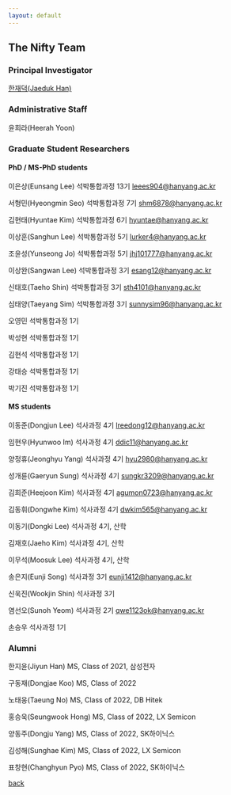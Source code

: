 ```yaml
---
layout: default
---
```


## The Nifty Team

### Principal Investigator
[한재덕(Jaeduk Han)](./people/1_jaedukhan.html)


### Administrative Staff

윤희라(Heerah Yoon)


### Graduate Student Researchers

#### PhD / MS-PhD students

이은상(Eunsang Lee) 석박통합과정 13기 leees904@hanyang.ac.kr

서형민(Hyeongmin Seo) 석박통합과정 7기 shm6878@hanyang.ac.kr

김현태(Hyuntae Kim) 석박통합과정 6기 hyuntae@hanyang.ac.kr

이상훈(Sanghun Lee) 석박통합과정 5기 lurker4@hanyang.ac.kr

조윤성(Yunseong Jo)  석박통합과정 5기 jhj101777@hanyang.ac.kr

이상완(Sangwan Lee) 석박통합과정 3기 esang12@hanyang.ac.kr

신태호(Taeho Shin) 석박통합과정 3기 sth4101@hanyang.ac.kr

심태양(Taeyang Sim) 석박통합과정 3기 sunnysim96@hanyang.ac.kr

오영민 석박통합과정 1기

박성현 석박통합과정 1기

김현석 석박통합과정 1기

강태승 석박통합과정 1기

박기진 석박통합과정 1기


#### MS students

이동준(Dongjun Lee) 석사과정 4기 lreedong12@hanyang.ac.kr

임현우(Hyunwoo Im) 석사과정 4기 ddic11@hanyang.ac.kr

양정휴(Jeonghyu Yang) 석사과정 4기 hyu2980@hanyang.ac.kr

성개륜(Gaeryun Sung) 석사과정 4기 sungkr3209@hanyang.ac.kr

김희준(Heejoon Kim) 석사과정 4기 agumon0723@hanyang.ac.kr

김동휘(Dongwhe Kim) 석사과정 4기 dwkim565@hanyang.ac.kr

이동기(Dongki Lee) 석사과정 4기, 산학

김재호(Jaeho Kim) 석사과정 4기, 산학

이무석(Moosuk Lee) 석사과정 4기, 산학

송은지(Eunji Song) 석사과정 3기 eunji1412@hanyang.ac.kr

신욱진(Wookjin Shin) 석사과정 3기

염선오(Sunoh Yeom) 석사과정 2기 qwe1123ok@hanyang.ac.kr

손승우 석사과정 1기


### Alumni

한지윤(Jiyun Han) MS, Class of 2021, 삼성전자

구동재(Dongjae Koo) MS, Class of 2022

노태웅(Taeung No) MS, Class of 2022, DB Hitek

홍승욱(Seungwook Hong) MS, Class of 2022, LX Semicon

양동주(Dongju Yang) MS, Class of 2022, SK하이닉스

김성해(Sunghae Kim) MS, Class of 2022, LX Semicon

표창현(Changhyun Pyo) MS, Class of 2022, SK하이닉스


[back](./)
